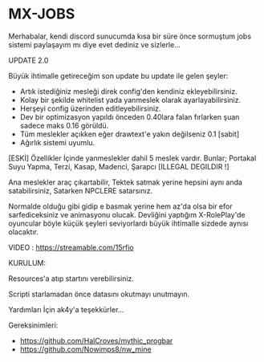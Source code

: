 # MX-JOBS

Merhabalar, kendi discord sunucumda kısa bir süre önce sormuştum jobs sistemi paylaşayım mı diye evet dediniz ve sizlerle...

UPDATE 2.0

Büyük ihtimalle getireceğim son update bu update ile gelen şeyler:
- Artık istediğiniz mesleği direk config'den kendiniz ekleyebilirsiniz.
- Kolay bir şekilde whitelist yada yanmeslek olarak ayarlayabilirsiniz.
- Herşeyi config üzerinden editleyebilirsiniz.
- Dev bir optimizasyon yapıldı önceden 0.40lara falan fırlarken şuan sadece maks 0.16 görüldü. 
- Tüm meslekler açıkken eğer drawtext'e yakın değilseniz 0.1 [sabit]
- Ağırlık sistemi uyumlu.


[ESKİ]
Özellikler
İçinde yanmeslekler dahil 5 meslek vardır. Bunlar;
Portakal Suyu Yapma,
Terzi,
Kasap,
Madenci,
Şarapcı [ILLEGAL DEGILDIR !]

Ana meslekler araç çıkartabilir,
Tektek satmak yerine hepsini aynı anda satabilirsiniz,
Satarken NPCLERE satarsınız.

Normalde olduğu gibi gidip e basmak yerine hem az'da olsa bir efor sarfediceksiniz ve animasyonu olucak. Devliğini yaptığım X-RolePlay'de oyuncular böyle küçük şeyleri seviyorlardı büyük ihtimalle sizdede aynısı olacaktır.


VIDEO : https://streamable.com/15rfio

KURULUM:

Resources'a atıp startını verebilirsiniz.

Scripti starlamadan önce datasını okutmayı unutmayın.

Yardımları İçin ak4y'a teşekkürler...

Gereksinimleri:

- https://github.com/HalCroves/mythic_progbar
- https://github.com/Nowimps8/nw_mine
